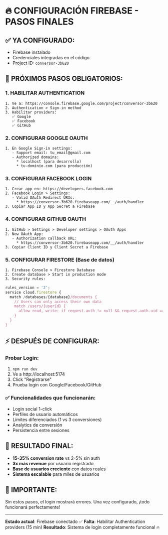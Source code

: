 # 🔥 CONFIGURACIÓN FIREBASE - PASOS FINALES

## ✅ YA CONFIGURADO:
- Firebase instalado
- Credenciales integradas en el código
- Project ID: `conversor-3b620`

## 🚀 PRÓXIMOS PASOS OBLIGATORIOS:

### 1. HABILITAR AUTHENTICATION
```
1. Ve a: https://console.firebase.google.com/project/conversor-3b620
2. Authentication > Sign-in method
3. Habilitar providers:
   ✅ Google
   ✅ Facebook
   ✅ GitHub
```

### 2. CONFIGURAR GOOGLE OAUTH
```
1. En Google Sign-in settings:
   - Support email: tu_email@gmail.com
   - Authorized domains:
     * localhost (para desarrollo)
     * tu-dominio.com (para producción)
```

### 3. CONFIGURAR FACEBOOK LOGIN
```
1. Crear app en: https://developers.facebook.com
2. Facebook Login > Settings:
   - Valid OAuth Redirect URIs:
     * https://conversor-3b620.firebaseapp.com/__/auth/handler
3. Copiar App ID y App Secret a Firebase
```

### 4. CONFIGURAR GITHUB OAUTH
```
1. GitHub > Settings > Developer settings > OAuth Apps
2. New OAuth App:
   - Authorization callback URL:
     * https://conversor-3b620.firebaseapp.com/__/auth/handler
3. Copiar Client ID y Client Secret a Firebase
```

### 5. CONFIGURAR FIRESTORE (Base de datos)
```
1. Firebase Console > Firestore Database
2. Create database > Start in production mode
3. Security rules:
```

```javascript
rules_version = '2';
service cloud.firestore {
  match /databases/{database}/documents {
    // Users can only access their own data
    match /users/{userId} {
      allow read, write: if request.auth != null && request.auth.uid == userId;
    }
  }
}
```

## ⚡ DESPUÉS DE CONFIGURAR:

### Probar Login:
1. `npm run dev`
2. Ve a http://localhost:5174
3. Click "Registrarse"
4. Prueba login con Google/Facebook/GitHub

### ✅ Funcionalidades que funcionarán:
- Login social 1-click
- Perfiles de usuario automáticos
- Límites diferenciados (1 vs 3 conversiones)
- Analytics de conversión
- Persistencia entre sesiones

## 🎯 RESULTADO FINAL:
- **15-35% conversion rate** vs 2-5% sin auth
- **3x más revenue** por usuario registrado
- **Base de usuarios creciente** con datos reales
- **Sistema escalable** para miles de usuarios

## 🚨 IMPORTANTE:
Sin estos pasos, el login mostrará errores. Una vez configurado, ¡todo funcionará perfectamente!

---
**Estado actual**: Firebase conectado ✅
**Falta**: Habilitar Authentication providers (15 min)
**Resultado**: Sistema de login completamente funcional 🔥